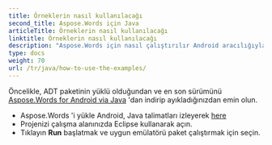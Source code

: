 ```yaml
---
title: Örneklerin nasıl kullanılacağı
second_title: Aspose.Words için Java
articleTitle: Örneklerin nasıl kullanılacağı
linktitle: Örneklerin nasıl kullanılacağı
description: "Aspose.Words için nasıl çalıştırılır Android aracılığıyla Java örnekleri."
type: docs
weight: 70
url: /tr/java/how-to-use-the-examples/
---
```


Öncelikle, ADT paketinin yüklü olduğundan ve en son sürümünü [Aspose.Words for Android via Java](https://releases.aspose.com/words/androidjava/) 'dan indirip ayıkladığınızdan emin olun.

- Aspose.Words 'i yükle Android, Java talimatları izleyerek [here](/words/java/installation/)
- Projenizi çalışma alanınızda Eclipse kullanarak açın.
- Tıklayın **Run** başlatmak ve uygun emülatörü paket çalıştırmak için seçin.
